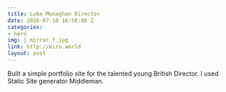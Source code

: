 ```yaml
---
title: Luke Monaghan Director
date: 2016-07-10 16:50:00 Z
categories:
- hero
img: j_mirror_f.jpg
link: http://miru.world
layout: post
---
```


Built a simple portfolio site for the talented young British Director. I used Static Site generator Middleman.

